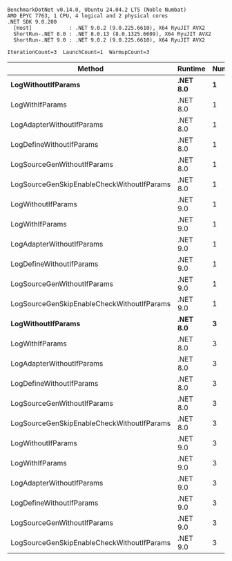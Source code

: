 ```

BenchmarkDotNet v0.14.0, Ubuntu 24.04.2 LTS (Noble Numbat)
AMD EPYC 7763, 1 CPU, 4 logical and 2 physical cores
.NET SDK 9.0.200
  [Host]            : .NET 9.0.2 (9.0.225.6610), X64 RyuJIT AVX2
  ShortRun-.NET 8.0 : .NET 8.0.13 (8.0.1325.6609), X64 RyuJIT AVX2
  ShortRun-.NET 9.0 : .NET 9.0.2 (9.0.225.6610), X64 RyuJIT AVX2

IterationCount=3  LaunchCount=1  WarmupCount=3  

```
| Method                                     | Runtime  | Number | Mean      | Error     | StdDev   | Min       | Max       | Gen0   | Allocated |
|------------------------------------------- |--------- |------- |----------:|----------:|---------:|----------:|----------:|-------:|----------:|
| **LogWithoutIfParams**                         | **.NET 8.0** | **1**      |  **59.36 ns** | **24.359 ns** | **1.335 ns** |  **58.26 ns** |  **60.84 ns** | **0.0052** |      **88 B** |
| LogWithIfParams                            | .NET 8.0 | 1      |  58.22 ns |  3.104 ns | 0.170 ns |  58.06 ns |  58.40 ns | 0.0052 |      88 B |
| LogAdapterWithoutIfParams                  | .NET 8.0 | 1      |  57.36 ns |  1.408 ns | 0.077 ns |  57.31 ns |  57.45 ns | 0.0052 |      88 B |
| LogDefineWithoutIfParams                   | .NET 8.0 | 1      |  19.88 ns |  0.029 ns | 0.002 ns |  19.88 ns |  19.88 ns |      - |         - |
| LogSourceGenWithoutIfParams                | .NET 8.0 | 1      |  20.09 ns |  2.623 ns | 0.144 ns |  20.00 ns |  20.25 ns |      - |         - |
| LogSourceGenSkipEnableCheckWithoutIfParams | .NET 8.0 | 1      |  19.27 ns |  0.776 ns | 0.043 ns |  19.22 ns |  19.30 ns |      - |         - |
| LogWithoutIfParams                         | .NET 9.0 | 1      |  57.06 ns |  3.498 ns | 0.192 ns |  56.88 ns |  57.26 ns | 0.0052 |      88 B |
| LogWithIfParams                            | .NET 9.0 | 1      |  56.62 ns |  2.754 ns | 0.151 ns |  56.50 ns |  56.79 ns | 0.0052 |      88 B |
| LogAdapterWithoutIfParams                  | .NET 9.0 | 1      |  62.21 ns |  2.200 ns | 0.121 ns |  62.10 ns |  62.34 ns | 0.0052 |      88 B |
| LogDefineWithoutIfParams                   | .NET 9.0 | 1      |  19.93 ns |  1.719 ns | 0.094 ns |  19.86 ns |  20.04 ns |      - |         - |
| LogSourceGenWithoutIfParams                | .NET 9.0 | 1      |  20.18 ns |  2.340 ns | 0.128 ns |  20.11 ns |  20.33 ns |      - |         - |
| LogSourceGenSkipEnableCheckWithoutIfParams | .NET 9.0 | 1      |  19.30 ns |  2.461 ns | 0.135 ns |  19.22 ns |  19.45 ns |      - |         - |
| **LogWithoutIfParams**                         | **.NET 8.0** | **3**      | **172.88 ns** | **13.124 ns** | **0.719 ns** | **172.05 ns** | **173.35 ns** | **0.0157** |     **264 B** |
| LogWithIfParams                            | .NET 8.0 | 3      | 169.77 ns | 12.817 ns | 0.703 ns | 169.26 ns | 170.57 ns | 0.0157 |     264 B |
| LogAdapterWithoutIfParams                  | .NET 8.0 | 3      | 173.67 ns | 17.871 ns | 0.980 ns | 172.94 ns | 174.79 ns | 0.0157 |     264 B |
| LogDefineWithoutIfParams                   | .NET 8.0 | 3      |  59.53 ns |  4.779 ns | 0.262 ns |  59.28 ns |  59.80 ns |      - |         - |
| LogSourceGenWithoutIfParams                | .NET 8.0 | 3      |  58.64 ns |  0.186 ns | 0.010 ns |  58.63 ns |  58.65 ns |      - |         - |
| LogSourceGenSkipEnableCheckWithoutIfParams | .NET 8.0 | 3      |  57.49 ns |  2.502 ns | 0.137 ns |  57.34 ns |  57.61 ns |      - |         - |
| LogWithoutIfParams                         | .NET 9.0 | 3      | 168.56 ns | 16.078 ns | 0.881 ns | 167.95 ns | 169.57 ns | 0.0157 |     264 B |
| LogWithIfParams                            | .NET 9.0 | 3      | 167.56 ns |  5.387 ns | 0.295 ns | 167.23 ns | 167.79 ns | 0.0157 |     264 B |
| LogAdapterWithoutIfParams                  | .NET 9.0 | 3      | 168.15 ns |  4.100 ns | 0.225 ns | 167.93 ns | 168.38 ns | 0.0157 |     264 B |
| LogDefineWithoutIfParams                   | .NET 9.0 | 3      |  59.44 ns |  0.878 ns | 0.048 ns |  59.39 ns |  59.49 ns |      - |         - |
| LogSourceGenWithoutIfParams                | .NET 9.0 | 3      |  58.31 ns |  1.527 ns | 0.084 ns |  58.21 ns |  58.38 ns |      - |         - |
| LogSourceGenSkipEnableCheckWithoutIfParams | .NET 9.0 | 3      |  57.11 ns |  1.819 ns | 0.100 ns |  57.03 ns |  57.22 ns |      - |         - |
